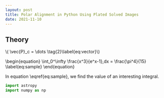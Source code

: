 ```yaml
---
layout: post
title: Polar Alignment in Python Using Plated Solved Images
date: 2021-11-10
---
```


## Theory

\\( \vec{P}_c = \dots \tag{2}\label{eq:vector}\\)

\begin{equation}
  \int_0^\infty \frac{x^3}{e^x-1}\,dx = \frac{\pi^4}{15}
  \label{eq:sample}
\end{equation}

In equation \eqref{eq:sample}, we find the value of an interesting integral.

```python
import astropy
import numpy as np
```
